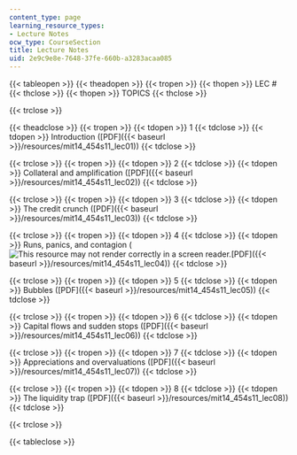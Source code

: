 ```yaml
---
content_type: page
learning_resource_types:
- Lecture Notes
ocw_type: CourseSection
title: Lecture Notes
uid: 2e9c9e8e-7648-37fe-660b-a3283acaa085
---
```


{{< tableopen >}}
{{< theadopen >}}
{{< tropen >}}
{{< thopen >}}
LEC #
{{< thclose >}}
{{< thopen >}}
TOPICS
{{< thclose >}}

{{< trclose >}}

{{< theadclose >}}
{{< tropen >}}
{{< tdopen >}}
1
{{< tdclose >}}
{{< tdopen >}}
Introduction ([PDF]({{< baseurl >}}/resources/mit14_454s11_lec01))
{{< tdclose >}}

{{< trclose >}}
{{< tropen >}}
{{< tdopen >}}
2
{{< tdclose >}}
{{< tdopen >}}
Collateral and amplification ([PDF]({{< baseurl >}}/resources/mit14_454s11_lec02))
{{< tdclose >}}

{{< trclose >}}
{{< tropen >}}
{{< tdopen >}}
3
{{< tdclose >}}
{{< tdopen >}}
The credit crunch ([PDF]({{< baseurl >}}/resources/mit14_454s11_lec03))
{{< tdclose >}}

{{< trclose >}}
{{< tropen >}}
{{< tdopen >}}
4
{{< tdclose >}}
{{< tdopen >}}
Runs, panics, and contagion (![This resource may not render correctly in a screen reader.](/images/inacessible.gif)[PDF]({{< baseurl >}}/resources/mit14_454s11_lec04))
{{< tdclose >}}

{{< trclose >}}
{{< tropen >}}
{{< tdopen >}}
5
{{< tdclose >}}
{{< tdopen >}}
Bubbles ([PDF]({{< baseurl >}}/resources/mit14_454s11_lec05))
{{< tdclose >}}

{{< trclose >}}
{{< tropen >}}
{{< tdopen >}}
6
{{< tdclose >}}
{{< tdopen >}}
Capital flows and sudden stops ([PDF]({{< baseurl >}}/resources/mit14_454s11_lec06))
{{< tdclose >}}

{{< trclose >}}
{{< tropen >}}
{{< tdopen >}}
7
{{< tdclose >}}
{{< tdopen >}}
Appreciations and overvaluations ([PDF]({{< baseurl >}}/resources/mit14_454s11_lec07))
{{< tdclose >}}

{{< trclose >}}
{{< tropen >}}
{{< tdopen >}}
8
{{< tdclose >}}
{{< tdopen >}}
The liquidity trap ([PDF]({{< baseurl >}}/resources/mit14_454s11_lec08))
{{< tdclose >}}

{{< trclose >}}

{{< tableclose >}}